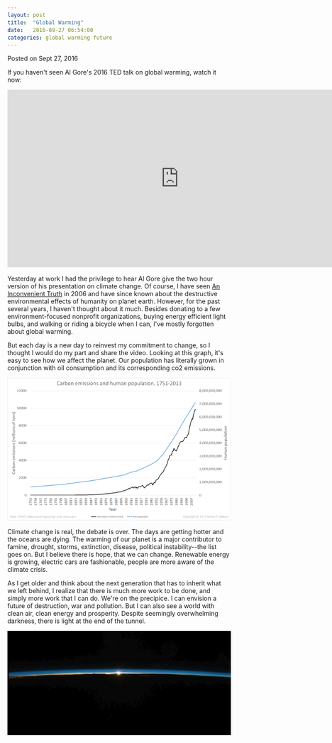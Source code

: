 ```yaml
---
layout: post
title:  "Global Warming"
date:   2016-09-27 06:54:00
categories: global warming future
---
```


<div class="postmetadata">
  Posted on <span class="updated">Sept 27, 2016</span>
</div>

If you haven't seen Al Gore's 2016 TED talk on global warming, watch it now:

<iframe src="https://embed.ted.com/talks/al_gore_the_case_for_optimism_on_climate_change" width="772" height="400" frameborder="0" scrolling="no" webkitAllowFullScreen mozallowfullscreen allowFullScreen></iframe>

Yesterday at work I had the privilege to hear Al Gore give the two hour version of his presentation on climate change. Of course, I have seen [An Inconvenient Truth][inconvenient_truth] in 2006 and have since known about the destructive environmental effects of humanity on planet earth. However, for the past several years, I haven't thought about it much. Besides donating to a few environment-focused nonprofit organizations, buying energy efficient light bulbs, and walking or riding a bicycle when I can, I've mostly forgotten about global warming.

But each day is a new day to reinvest my commitment to change, so I thought I would do my part and share the video. Looking at this graph, it's easy to see how we affect the planet. Our population has literally grown in conjunction with oil consumption and its corresponding co2 emissions.

![co2 emissions][co2_emissions]

Climate change is real, the debate is over. The days are getting hotter and the oceans are dying. The warming of our planet is a major contributor to famine, drought, storms, extinction, disease, political instability--the list goes on. But I believe there is hope, that we can change. Renewable energy is growing, electric cars are fashionable, people are more aware of the climate crisis.

As I get older and think about the next generation that has to inherit what we left behind, I realize that there is much more work to be done, and simply more work that I can do. We're on the precipice. I can envision a future of destruction, war and pollution. But I can also see a world with clean air, clean energy and prosperity. Despite seemingly overwhelming darkness, there is light at the end of the tunnel.

![thin atmosphere][thin_atmosphere]


[thin_atmosphere]: /images/thin-atmosphere.jpg
[co2_emissions]: /images/humanity-co2-emissions.png
[inconvenient_truth]:https://en.wikipedia.org/wiki/An_Inconvenient_Truth
[al_gore_ted_talk]: https://www.ted.com/talks/al_gore_the_case_for_optimism_on_climate_change
